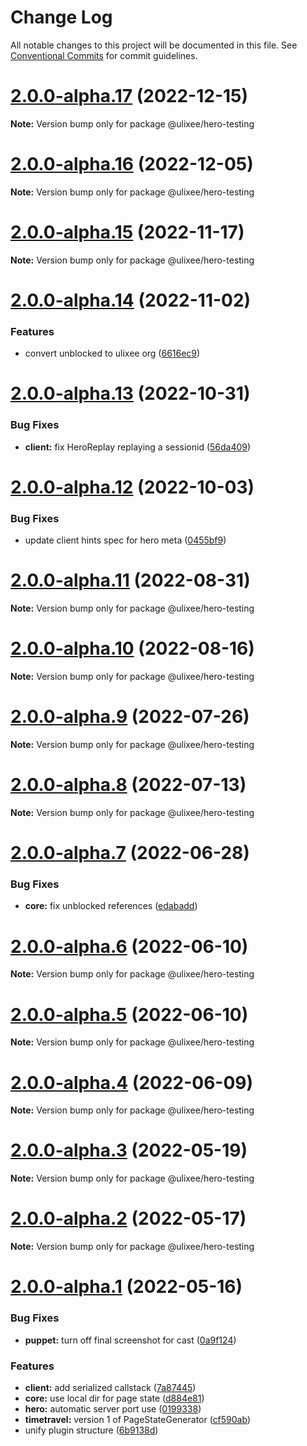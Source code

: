 # Change Log

All notable changes to this project will be documented in this file.
See [Conventional Commits](https://conventionalcommits.org) for commit guidelines.

# [2.0.0-alpha.17](https://github.com/ulixee/platform/compare/v2.0.0-alpha.16...v2.0.0-alpha.17) (2022-12-15)

**Note:** Version bump only for package @ulixee/hero-testing





# [2.0.0-alpha.16](https://github.com/ulixee/platform/compare/v2.0.0-alpha.15...v2.0.0-alpha.16) (2022-12-05)

**Note:** Version bump only for package @ulixee/hero-testing





# [2.0.0-alpha.15](https://github.com/ulixee/platform/compare/v2.0.0-alpha.14...v2.0.0-alpha.15) (2022-11-17)

**Note:** Version bump only for package @ulixee/hero-testing





# [2.0.0-alpha.14](https://github.com/ulixee/ulixee/compare/v2.0.0-alpha.13...v2.0.0-alpha.14) (2022-11-02)


### Features

* convert unblocked to ulixee org ([6616ec9](https://github.com/ulixee/ulixee/commit/6616ec94186da360e70544c827294b95ecb9381f))





# [2.0.0-alpha.13](https://github.com/ulixee/ulixee/compare/v2.0.0-alpha.12...v2.0.0-alpha.13) (2022-10-31)


### Bug Fixes

* **client:** fix HeroReplay replaying a sessionid ([56da409](https://github.com/ulixee/ulixee/commit/56da409ad42dffd7b45333cd53811d6a8163e550))





# [2.0.0-alpha.12](https://github.com/ulixee/ulixee/compare/v2.0.0-alpha.11...v2.0.0-alpha.12) (2022-10-03)


### Bug Fixes

* update client hints spec for hero meta ([0455bf9](https://github.com/ulixee/ulixee/commit/0455bf943e3203a72e12cc43b240874b4e9bd1b8))





# [2.0.0-alpha.11](https://github.com/ulixee/ulixee/compare/v2.0.0-alpha.10...v2.0.0-alpha.11) (2022-08-31)

**Note:** Version bump only for package @ulixee/hero-testing





# [2.0.0-alpha.10](https://github.com/ulixee/ulixee/compare/v2.0.0-alpha.9...v2.0.0-alpha.10) (2022-08-16)

**Note:** Version bump only for package @ulixee/hero-testing





# [2.0.0-alpha.9](https://github.com/ulixee/ulixee/compare/v2.0.0-alpha.8...v2.0.0-alpha.9) (2022-07-26)

**Note:** Version bump only for package @ulixee/hero-testing





# [2.0.0-alpha.8](https://github.com/ulixee/ulixee/compare/v2.0.0-alpha.7...v2.0.0-alpha.8) (2022-07-13)

**Note:** Version bump only for package @ulixee/hero-testing





# [2.0.0-alpha.7](https://github.com/ulixee/ulixee/compare/v2.0.0-alpha.6...v2.0.0-alpha.7) (2022-06-28)


### Bug Fixes

* **core:** fix unblocked references ([edabadd](https://github.com/ulixee/ulixee/commit/edabadd08738875234afc9735e0ad81c31bc5c95))





# [2.0.0-alpha.6](https://github.com/ulixee/ulixee/compare/v2.0.0-alpha.5...v2.0.0-alpha.6) (2022-06-10)

**Note:** Version bump only for package @ulixee/hero-testing





# [2.0.0-alpha.5](https://github.com/ulixee/ulixee/compare/v2.0.0-alpha.4...v2.0.0-alpha.5) (2022-06-10)

**Note:** Version bump only for package @ulixee/hero-testing





# [2.0.0-alpha.4](https://github.com/ulixee/ulixee/compare/v2.0.0-alpha.3...v2.0.0-alpha.4) (2022-06-09)

**Note:** Version bump only for package @ulixee/hero-testing





# [2.0.0-alpha.3](https://github.com/ulixee/ulixee/compare/v2.0.0-alpha.2...v2.0.0-alpha.3) (2022-05-19)

**Note:** Version bump only for package @ulixee/hero-testing





# [2.0.0-alpha.2](https://github.com/ulixee/ulixee/compare/v2.0.0-alpha.1...v2.0.0-alpha.2) (2022-05-17)

**Note:** Version bump only for package @ulixee/hero-testing





# [2.0.0-alpha.1](https://github.com/ulixee/ulixee/compare/v1.5.4...v2.0.0-alpha.1) (2022-05-16)


### Bug Fixes

* **puppet:** turn off final screenshot for cast ([0a9f124](https://github.com/ulixee/ulixee/commit/0a9f12469a6f7261ee46de69c8f6949c6c485e1c))


### Features

* **client:** add serialized callstack ([7a87445](https://github.com/ulixee/ulixee/commit/7a87445a5ea772769cd5cf2df5528e9653bd12a8))
* **core:** use local dir for page state ([d884e81](https://github.com/ulixee/ulixee/commit/d884e81448e7db9d6f8a1613f7cefe8c5449caed))
* **hero:** automatic server port use ([0199338](https://github.com/ulixee/ulixee/commit/0199338b9cdad68c7e5acd036597bf8d3252c90c))
* **timetravel:** version 1 of PageStateGenerator ([cf590ab](https://github.com/ulixee/ulixee/commit/cf590aba510b4c5035e68b0cfa9972d9d1e2fcad))
* unify plugin structure ([6b9138d](https://github.com/ulixee/ulixee/commit/6b9138d890b6fb845af057fef4f390522614978f))
